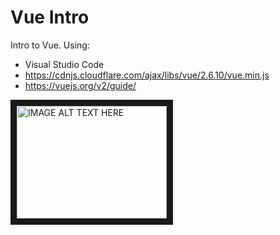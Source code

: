 # Vue Intro

Intro to Vue. Using:
- Visual Studio Code 
- https://cdnjs.cloudflare.com/ajax/libs/vue/2.6.10/vue.min.js
- https://vuejs.org/v2/guide/

<a href="http://www.youtube.com/watch?feature=player_embedded&v=YOUTUBE_VIDEO_ID_HERE
" target="_blank"><img src="http://img.youtube.com/vi/YOUTUBE_VIDEO_ID_HERE/0.jpg" 
alt="IMAGE ALT TEXT HERE" width="240" height="180" border="10" /></a>